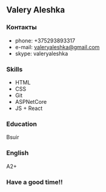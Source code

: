 ## Valery Aleshka

### Контакты

- phone: 	+375293893317
- e-mail:	valeryaleshka@gmail.com
- skype:	valeryaleshka

### Skills

- HTML
- CSS
- Git
- ASPNetCore
- JS + React

### Education

Bsuir

### English

A2+

### Have a good time!!



